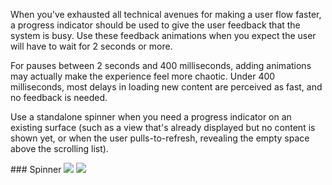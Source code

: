 When you've exhausted all technical avenues for making a user flow faster, a progress indicator should be used to give the user feedback that the system is busy. Use these feedback animations when you expect the user will have to wait for 2 seconds or more.

For pauses between 2 seconds and 400 milliseconds, adding animations may actually make the experience feel more chaotic. Under 400 milliseconds, most delays in loading new content are perceived as fast, and no feedback is needed.

Use a standalone spinner when you need a progress indicator on an existing surface (such as a view that's already displayed but no content is shown yet, or when the user pulls-to-refresh, revealing the empty space above the scrolling list).

<DisplayToggle onText="Dark" offText="Light" label="Theme Switcher">
### Spinner

<img className="off" src="https://res-1.cdn.office.net/files/fabric-cdn-prod_20221209.001/fabric-website/images/controls/android/updated/img_spinner_01_light.png?text=LightMode" />
<img className="on" src="https://res-1.cdn.office.net/files/fabric-cdn-prod_20221209.001/fabric-website/images/controls/android/updated/img_spinner_01_dark.png?text=DarkMode" />
</DisplayToggle>
